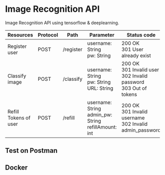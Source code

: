 # Image Recognition API
Image Recognition API using tensorflow &amp; deeplearning.


| Resources             | Protocol | Path      | Parameter                                                 | Status code                                                             | Description                                   |
|-----------------------|----------|-----------|-----------------------------------------------------------|-------------------------------------------------------------------------|-----------------------------------------------|
| Register<br>user      | POST     | /register | username: String<br>pw: String                            | 200 OK<br>301 User already exist                                        | Register a user                               |
| Classify image        | POST     | /classify | username: String<br>pw: String<br>URL: String             | 200 OK<br>301 Invalid user<br>302 Invalid password<br>303 Out of tokens | Classify image                                |
| Refill Tokens of user | POST     | /refill   | username: String<br>admin_pw: String<br>refillAmount: int | 200 OK<br>301 Invalid username<br>302 Invalid admin_password            | Increase/decrease the limit of tokens of user |

## Test on Postman

## Docker